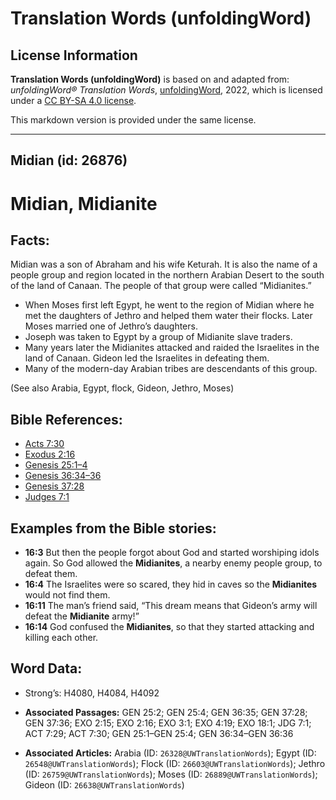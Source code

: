 # Translation Words (unfoldingWord)

## License Information

**Translation Words (unfoldingWord)** is based on and adapted from: _unfoldingWord® Translation Words_, [unfoldingWord](https://unfoldingword.org/utw), 2022, which is licensed under a [CC BY-SA 4.0 license](https://creativecommons.org/licenses/by-sa/4.0/legalcode.en).

This markdown version is provided under the same license.



--------------------------------

## Midian (id: 26876)

Midian, Midianite
=================

Facts:
------

Midian was a son of Abraham and his wife Keturah. It is also the name of a people group and region located in the northern Arabian Desert to the south of the land of Canaan. The people of that group were called “Midianites.”

* When Moses first left Egypt, he went to the region of Midian where he met the daughters of Jethro and helped them water their flocks. Later Moses married one of Jethro’s daughters.
* Joseph was taken to Egypt by a group of Midianite slave traders.
* Many years later the Midianites attacked and raided the Israelites in the land of Canaan. Gideon led the Israelites in defeating them.
* Many of the modern\-day Arabian tribes are descendants of this group.

(See also Arabia, Egypt, flock, Gideon, Jethro, Moses)

Bible References:
-----------------

* [Acts 7:30](https://ref.ly/Acts7:30)
* [Exodus 2:16](https://ref.ly/Exod2:16)
* [Genesis 25:1–4](https://ref.ly/Gen25:1-Gen25:4)
* [Genesis 36:34–36](https://ref.ly/Gen36:34-Gen36:36)
* [Genesis 37:28](https://ref.ly/Gen37:28)
* [Judges 7:1](https://ref.ly/Judg7:1)

Examples from the Bible stories:
--------------------------------

* **16:3** But then the people forgot about God and started worshiping idols again. So God allowed the **Midianites**, a nearby enemy people group, to defeat them.
* **16:4** The Israelites were so scared, they hid in caves so the **Midianites** would not find them.
* **16:11** The man’s friend said, “This dream means that Gideon’s army will defeat the **Midianite** army!”
* **16:14** God confused the **Midianites**, so that they started attacking and killing each other.

Word Data:
----------

* Strong’s: H4080, H4084, H4092

* **Associated Passages:** GEN 25:2; GEN 25:4; GEN 36:35; GEN 37:28; GEN 37:36; EXO 2:15; EXO 2:16; EXO 3:1; EXO 4:19; EXO 18:1; JDG 7:1; ACT 7:29; ACT 7:30; GEN 25:1–GEN 25:4; GEN 36:34–GEN 36:36
* **Associated Articles:** Arabia (ID: `26328@UWTranslationWords`); Egypt (ID: `26548@UWTranslationWords`); Flock (ID: `26603@UWTranslationWords`); Jethro (ID: `26759@UWTranslationWords`); Moses (ID: `26889@UWTranslationWords`); Gideon (ID: `26638@UWTranslationWords`)

